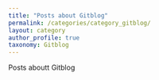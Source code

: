 ```yaml
---
title: "Posts about Gitblog"
permalink: /categories/category_gitblog/
layout: category
author_profile: true
taxonomy: Gitblog
---
```


Posts aboutt Gitblog